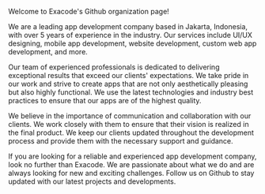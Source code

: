 Welcome to Exacode's Github organization page!

We are a leading app development company based in Jakarta, Indonesia, with over 5 years of experience in the industry. Our services include UI/UX designing, mobile app development, website development, custom web app development, and more.

Our team of experienced professionals is dedicated to delivering exceptional results that exceed our clients' expectations. We take pride in our work and strive to create apps that are not only aesthetically pleasing but also highly functional. We use the latest technologies and industry best practices to ensure that our apps are of the highest quality.

We believe in the importance of communication and collaboration with our clients. We work closely with them to ensure that their vision is realized in the final product. We keep our clients updated throughout the development process and provide them with the necessary support and guidance.

If you are looking for a reliable and experienced app development company, look no further than Exacode. We are passionate about what we do and are always looking for new and exciting challenges. Follow us on Github to stay updated with our latest projects and developments.

